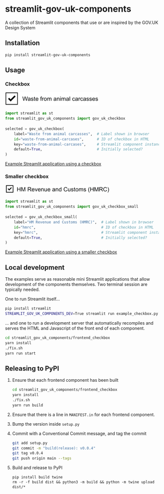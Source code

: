 # streamlit-gov-uk-components

A collection of Streamlit components that use or are inspired by the GOV.UK Design System


## Installation

```bash
pip install streamlit-gov-uk-components
```

## Usage

### Checkbox

<img alt="Checkbox example" src="https://github.com/uktrade/streamlit-gov-uk-components/blob/main/example_checkbox.png?raw=true" width="306" height="44">

```python
import streamlit as st
from streamlit_gov_uk_components import gov_uk_checkbox

selected = gov_uk_checkbox(
    label="Waste from animal carcasses",  # Label shown in browser
    id="waste-from-animal-carcases",      # ID of checkbox in HTML
    key="waste-from-animal-carcases",     # Streamlit component instance key
    default=True,                         # Initially selected?
)
```

[Example Streamlit application using a checkbox](./example_checkbox.py)

### Smaller checkbox

<img alt="Smaller checkbox example" src="https://github.com/uktrade/streamlit-gov-uk-components/blob/main/example_checkbox_small.png?raw=true" width="342" height="30">

```python
import streamlit as st
from streamlit_gov_uk_components import gov_uk_checkbox_small

selected = gov_uk_checkbox_small(
    label="HM Revenue and Customs (HMRC)",  # Label shown in browser
    id="hmrc",                              # ID of checkbox in HTML
    key="hmrc",                             # Streamlit component instance key
    default=True,                           # Initially selected?
)
```

[Example Streamlit application using a smaller checkbox](./example_checkbox_small.py)


## Local development

The examples serve as reasonable mini Streamlit applications that allow development of the components themselves. Two terminal session are typically needed.

One to run Streamlit itself...

```bash
pip install streamlit
STREAMLIT_GOV_UK_COMPONENTS_DEV=True streamlit run example_checkbox.py
```

... and one to run a development server that automatically recompiles and serves the HTML and Javascript of the front end of each component.

```bash
cd streamlit_gov_uk_components/frontend_checkbox
yarn install
./fix.sh
yarn run start
```

## Releasing to PyPI

1. Ensure that each frontend component has been built

   ```bash
   cd streamlit_gov_uk_components/frontend_checkbox
   yarn install
   ./fix.sh
   yarn run build
   ```

2. Ensure that there is a line in `MANIFEST.in` for each frontend component.

3. Bump the version inside `setup.py`

4. Commit with a Conventional Commit message, and tag the commit

   ```bash
   git add setup.py
   git commit -m "build(release): v0.0.4"
   git tag v0.0.4
   git push origin main --tags
   ```

5. Build and release to PyPI

   ```
   pip install build twine
   rm -r -f build dist && python3 -m build && python -m twine upload dist/*
   ```
